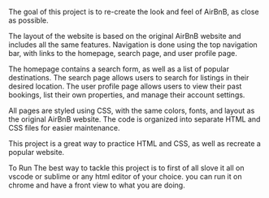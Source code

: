 The goal of this project is to re-create the look and feel of AirBnB, as close as possible.

The layout of the website is based on the original AirBnB website and includes all the same features. Navigation is done using the top navigation bar, with links to the homepage, search page, and user profile page.

The homepage contains a search form, as well as a list of popular destinations. The search page allows users to search for listings in their desired location. The user profile page allows users to view their past bookings, list their own properties, and manage their account settings.

All pages are styled using CSS, with the same colors, fonts, and layout as the original AirBnB website. The code is organized into separate HTML and CSS files for easier maintenance.

This project is a great way to practice HTML and CSS, as well as recreate a popular website.

To Run
The best way to tackle this project is to first of all slove it all on vscode or sublime or any html editor of your choice. you can run it on chrome and have a front view to what you are doing.
